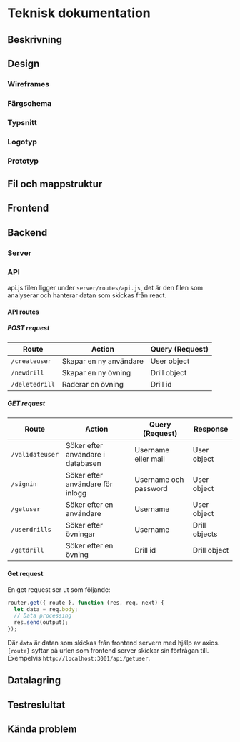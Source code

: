 # Teknisk dokumentation

## Beskrivning

## Design

### Wireframes

### Färgschema

### Typsnitt

### Logotyp

### Prototyp

## Fil och mappstruktur

## Frontend

## Backend

### Server

### API

api.js filen ligger under `server/routes/api.js`, det är den filen som analyserar och hanterar datan som skickas från react.

#### API routes

##### POST request

| Route          | Action                 | Query (Request) |
| -------------- | ---------------------- | --------------- |
| `/createuser`  | Skapar en ny användare | User object     |
| `/newdrill`    | Skapar en ny övning    | Drill object    |
| `/deletedrill` | Raderar en övning      | Drill id        |

##### GET request

| Route           | Action                            | Query (Request)       | Response      |
| --------------- | --------------------------------- | --------------------- | ------------- |
| `/validateuser` | Söker efter användare i databasen | Username eller mail   | User object   |
| `/signin`       | Söker efter användare för inlogg  | Username och password | User object   |
| `/getuser`      | Söker efter en användare          | Username              | User object   |
| `/userdrills`   | Söker efter övningar              | Username              | Drill objects |
| `/getdrill`     | Söker efter en övning             | Drill id              | Drill object  |

#### Get request

En get request ser ut som följande:

```js
router.get({ route }, function (res, req, next) {
  let data = req.body;
  // Data processing
  res.send(output);
});
```

Där `data` är datan som skickas från frontend servern med hjälp av axios. ` {route}` syftar på urlen som frontend server skickar sin förfrågan till. Exempelvis `http://localhost:3001/api/getuser`.

## Datalagring

## Testreslultat

## Kända problem
